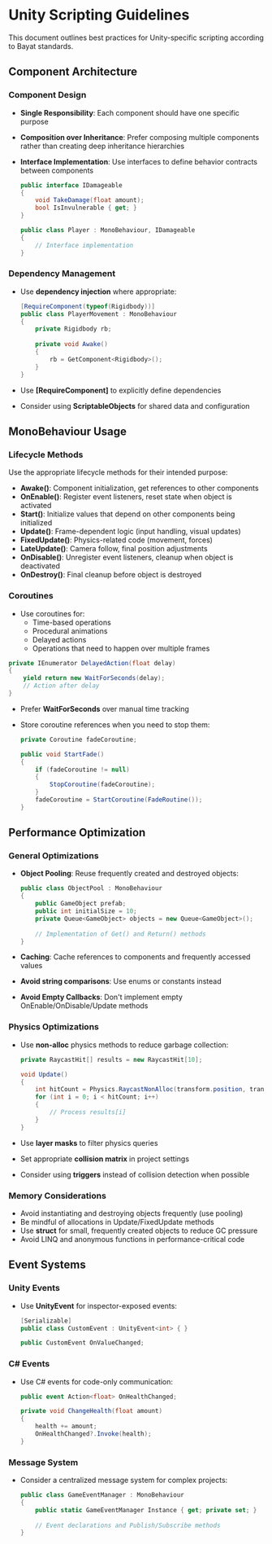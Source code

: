 # Unity Scripting Guidelines

This document outlines best practices for Unity-specific scripting according to Bayat standards.

## Component Architecture

### Component Design

- **Single Responsibility**: Each component should have one specific purpose
- **Composition over Inheritance**: Prefer composing multiple components rather than creating deep inheritance hierarchies
- **Interface Implementation**: Use interfaces to define behavior contracts between components

  ```csharp
  public interface IDamageable
  {
      void TakeDamage(float amount);
      bool IsInvulnerable { get; }
  }
  
  public class Player : MonoBehaviour, IDamageable
  {
      // Interface implementation
  }
  ```

### Dependency Management

- Use **dependency injection** where appropriate:

  ```csharp
  [RequireComponent(typeof(Rigidbody))]
  public class PlayerMovement : MonoBehaviour
  {
      private Rigidbody rb;
      
      private void Awake()
      {
          rb = GetComponent<Rigidbody>();
      }
  }
  ```

- Use **[RequireComponent]** to explicitly define dependencies
- Consider using **ScriptableObjects** for shared data and configuration

## MonoBehaviour Usage

### Lifecycle Methods

Use the appropriate lifecycle methods for their intended purpose:

- **Awake()**: Component initialization, get references to other components
- **OnEnable()**: Register event listeners, reset state when object is activated
- **Start()**: Initialize values that depend on other components being initialized
- **Update()**: Frame-dependent logic (input handling, visual updates)
- **FixedUpdate()**: Physics-related code (movement, forces)
- **LateUpdate()**: Camera follow, final position adjustments
- **OnDisable()**: Unregister event listeners, cleanup when object is deactivated
- **OnDestroy()**: Final cleanup before object is destroyed

### Coroutines

- Use coroutines for:
  - Time-based operations
  - Procedural animations
  - Delayed actions
  - Operations that need to happen over multiple frames

```csharp
private IEnumerator DelayedAction(float delay)
{
    yield return new WaitForSeconds(delay);
    // Action after delay
}
```

- Prefer **WaitForSeconds** over manual time tracking
- Store coroutine references when you need to stop them:

  ```csharp
  private Coroutine fadeCoroutine;
  
  public void StartFade()
  {
      if (fadeCoroutine != null)
      {
          StopCoroutine(fadeCoroutine);
      }
      fadeCoroutine = StartCoroutine(FadeRoutine());
  }
  ```

## Performance Optimization

### General Optimizations

- **Object Pooling**: Reuse frequently created and destroyed objects:

  ```csharp
  public class ObjectPool : MonoBehaviour
  {
      public GameObject prefab;
      public int initialSize = 10;
      private Queue<GameObject> objects = new Queue<GameObject>();
      
      // Implementation of Get() and Return() methods
  }
  ```

- **Caching**: Cache references to components and frequently accessed values
- **Avoid string comparisons**: Use enums or constants instead
- **Avoid Empty Callbacks**: Don't implement empty OnEnable/OnDisable/Update methods

### Physics Optimizations

- Use **non-alloc** physics methods to reduce garbage collection:

  ```csharp
  private RaycastHit[] results = new RaycastHit[10];
  
  void Update()
  {
      int hitCount = Physics.RaycastNonAlloc(transform.position, transform.forward, results);
      for (int i = 0; i < hitCount; i++)
      {
          // Process results[i]
      }
  }
  ```

- Use **layer masks** to filter physics queries
- Set appropriate **collision matrix** in project settings
- Consider using **triggers** instead of collision detection when possible

### Memory Considerations

- Avoid instantiating and destroying objects frequently (use pooling)
- Be mindful of allocations in Update/FixedUpdate methods
- Use **struct** for small, frequently created objects to reduce GC pressure
- Avoid LINQ and anonymous functions in performance-critical code

## Event Systems

### Unity Events

- Use **UnityEvent** for inspector-exposed events:

  ```csharp
  [Serializable]
  public class CustomEvent : UnityEvent<int> { }
  
  public CustomEvent OnValueChanged;
  ```

### C# Events

- Use C# events for code-only communication:

  ```csharp
  public event Action<float> OnHealthChanged;
  
  private void ChangeHealth(float amount)
  {
      health += amount;
      OnHealthChanged?.Invoke(health);
  }
  ```

### Message System

- Consider a centralized message system for complex projects:

  ```csharp
  public class GameEventManager : MonoBehaviour
  {
      public static GameEventManager Instance { get; private set; }
      
      // Event declarations and Publish/Subscribe methods
  }
  ```
